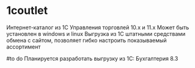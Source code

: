 # 1coutlet

Интернет-каталог из 1С Управления торговлей 10.х и 11.х
Может быть установлен в windows и linux
Выгрузка из 1С штатными средствами обмена с сайтом, позволяет гибко настроить показываемый ассортимент

#to do
Планируется разработать выгрузку из 1С: Бухгалтерия 8.3
